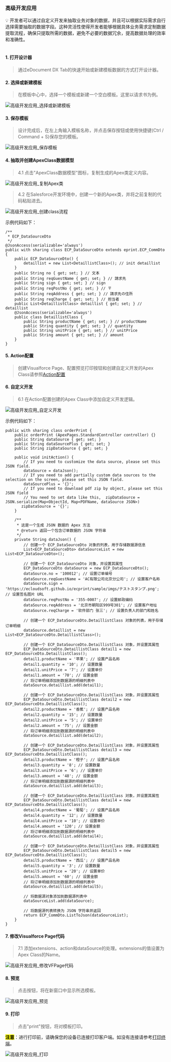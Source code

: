 <h5 id="start"></h5>

### 高级开发应用

<aside>
💡 开发者可以通过自定义开发来抽取业务对象的数据，并且可以根据实际需求自行选择需要抽取的数据字段。这种灵活性使得开发者能够根据具体业务需求定制数据提取流程，确保只提取所需的数据，避免不必要的数据冗余，提高数据处理的效率和准确性。
</aside>
<br>

#### **1. 打开设计器**

> 通过eDocument DX Tab的快速开始或新建模板数据的方式打开设计器。

#### **2. 选择或新建模板**

> 在模板中心中，选择一个模板或新建一个空白模板。这里以请求书为例。

![高级开发应用_选择或新建模板](../_images/zh-cn/高级开发应用_选择或新建模板.gif)

#### **3. 保存模板**

> 设计完成后，在左上角输入模板名称，并点击保存按钮或使用快捷键(Ctrl / Command + S)保存您的模板。

![高级开发应用_保存模板](../_images/zh-cn/高级开发应用_保存模板.gif)

#### **4. 抽取并创建ApexClass数据模型**

> 4.1 点击"ApexClass数据模型"图标，复制生成的Apex类定义内容。

![高级开发应用_复制Apex类](../_images/zh-cn/高级开发应用_复制Apex类.gif)

> 4.2 在Salesforce开发环境中，创建一个新的Apex类，并将之前复制的代码粘贴进去。

![高级开发应用_创建class流程](../_images/zh-cn/高级开发应用_创建class流程.gif)

示例代码如下：
```
/**
 * ECP_DataSourceDto
 */
@JsonAccess(serializable='always')
public with sharing class ECP_DataSourceDto extends eprint.ECP_CommDto {
    public ECP_DataSourceDto() {
        detaillist = new List<DetaillistClass>(); // init detaillist
    }
    public String no { get; set; } // 文本
    public String reqGuestName { get; set; } // 請求先
    public String sign { get; set; } // sign
    public String reqPostNo { get; set; } // 〒
    public String reqAddress { get; set; } // 請求先の住所
    public String reqCharge { get; set; } // 担当者
    public List<DetaillistClass> detaillist { get; set; } // detaillist
    @JsonAccess(serializable='always')
    public class DetaillistClass {
        public String productName { get; set; } // productName
        public String quantity { get; set; } // quantity
        public String unitPrice { get; set; } // unitPrice
        public String amount { get; set; } // amount
    }
}
```

#### **5. Action配置**

> 创建Visualforce Page、配置预览打印按钮和创建自定义开发的Apex Class请参照[Action配置](c-actionOverview#start)

#### **6. 自定义开发**

> 6.1 在Action配置创建的Apex Class中添加自定义开发逻辑。

![高级开发应用_自定义开发](../_images/zh-cn/高级开发应用_自定义开发.png)

示例代码如下：
```
public with sharing class orderPrint {
    public orderPrint (ApexPages.StandardController controller) {}
    public String dataSource { get; set; }
    public String dataSourcePlus { get; set; }
    public String zipDataSource { get; set; }

    public void initAction() {
        // If you need to customize the data source, please set this JSON field.
        dataSource = dataJson();
        // If you need to add partially custom data sources to the selection on the screen, please set this JSON field.
        dataSourcePlus = '{}';
        // If you need to download pdf zip by object, please set this JSON field
        // You need to set data like this,  zipDataSource = JSON.serialize(Map<ObjectId, Map<PDFName, dataSource JSON>)
       zipDataSource = '{}';
    }

    /**
     * 这是一个生成 JSON 数据的 Apex 方法
     * @return 返回一个包含订单数据的 JSON 字符串
     */
    private String dataJson() {
        // 创建一个 ECP_DataSourceDto 对象的列表，用于存储数据源信息
        List<ECP_DataSourceDto> dataSourceList = new List<ECP_DataSourceDto>();
        
        // 创建一个 ECP_DataSourceDto 对象，并设置其属性
        ECP_DataSourceDto dataSource = new ECP_DataSourceDto();
        dataSource.no = '100012'; // 设置订单编号
        dataSource.reqGuestName = 'AC有限公司北京分公司'; // 设置客户名称
        dataSource.sign = 'https://ecloudsoft.github.io/ecprint/sample/imgs/テストスタンプ.png'; // 设置签名图片 URL
        dataSource.reqPostNo = '355-0007'; // 设置邮政编码
        dataSource.reqAddress = '北京市朝阳区999号301'; // 设置客户地址
        dataSource.reqCharge = '软件部门 张三'; // 设置负责人的部门和姓名
        
        // 创建一个 ECP_DataSourceDto.DetaillistClass 对象的列表，用于存储订单明细
        dataSource.detaillist = new List<ECP_DataSourceDto.DetaillistClass>();
        
        // 创建一个 ECP_DataSourceDto.DetaillistClass 对象，并设置其属性
        ECP_DataSourceDto.DetaillistClass detail1 = new ECP_DataSourceDto.DetaillistClass();
        detail1.productName = '苹果'; // 设置产品名称
        detail1.quantity = '10'; // 设置数量
        detail1.unitPrice = '7'; // 设置单价
        detail1.amount = '70'; // 设置金额
        // 将订单明细添加到数据源的明细列表中
        dataSource.detaillist.add(detail1);

        // 创建一个 ECP_DataSourceDto.DetaillistClass 对象，并设置其属性
        ECP_DataSourceDto.DetaillistClass detail2 = new ECP_DataSourceDto.DetaillistClass();
        detail2.productName = '香蕉'; // 设置产品名称
        detail2.quantity = '15'; // 设置数量
        detail2.unitPrice = '5'; // 设置单价
        detail2.amount = '75'; // 设置金额
        // 将订单明细添加到数据源的明细列表中
        dataSource.detaillist.add(detail2);

        // 创建一个 ECP_DataSourceDto.DetaillistClass 对象，并设置其属性
        ECP_DataSourceDto.DetaillistClass detail3 = new ECP_DataSourceDto.DetaillistClass();
        detail3.productName = '橙子'; // 设置产品名称
        detail3.quantity = '8'; // 设置数量
        detail3.unitPrice = '6'; // 设置单价
        detail3.amount = '48'; // 设置金额
        // 将订单明细添加到数据源的明细列表中
        dataSource.detaillist.add(detail3);

        // 创建一个 ECP_DataSourceDto.DetaillistClass 对象，并设置其属性
        ECP_DataSourceDto.DetaillistClass detail4 = new ECP_DataSourceDto.DetaillistClass();
        detail4.productName = '葡萄'; // 设置产品名称
        detail4.quantity = '12'; // 设置数量
        detail4.unitPrice = '10'; // 设置单价
        detail4.amount = '120'; // 设置金额
        // 将订单明细添加到数据源的明细列表中
        dataSource.detaillist.add(detail4);

        // 创建一个 ECP_DataSourceDto.DetaillistClass 对象，并设置其属性
        ECP_DataSourceDto.DetaillistClass detail5 = new ECP_DataSourceDto.DetaillistClass();
        detail5.productName = '西瓜'; // 设置产品名称
        detail5.quantity = '3'; // 设置数量
        detail5.unitPrice = '20'; // 设置单价
        detail5.amount = '60'; // 设置金额
        // 将订单明细添加到数据源的明细列表中
        dataSource.detaillist.add(detail5);
        
        // 将数据源对象添加到数据源列表中
        dataSourceList.add(dataSource);
        
        // 将数据源列表转换为 JSON 字符串并返回
        return ECP_CommDto.ListToJson(dataSourceList);
    }
}
```

#### **7. 修改Visualforce Page代码**

> 7.1 添加extensions、action和dataSource的处理。extensions的值设置为Apex Class的Name。

![高级开发应用_修改VFPage代码](../_images/zh-cn/高级开发应用_修改VFPage代码.gif)

#### **8. 预览**

> 点击按钮，将在新窗口中显示所选模板。<br/>

![高级开发应用_预览](../_images/zh-cn/高级开发应用_预览.gif)

#### **9. 打印**

> 点击"print"按钮，将对模板打印。<br/>

<mark>**注意**</mark>：进行打印前，请确保您的设备已连接打印客户端。如没有连接请参考[打印终端](download.md)。

![高级开发应用_打印](../_images/zh-cn/高级开发应用_打印.png)